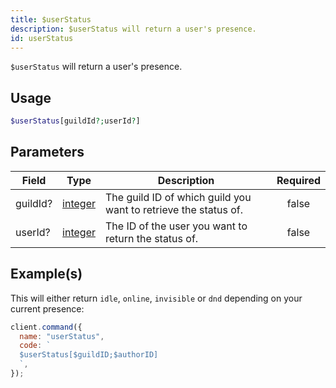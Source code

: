 ```yaml
---
title: $userStatus
description: $userStatus will return a user's presence.
id: userStatus
---
```


`$userStatus` will return a user's presence.

## Usage

```php
$userStatus[guildId?;userId?]
```

## Parameters

| Field    | Type                                                                                                | Description                                                     | Required |
| -------- | --------------------------------------------------------------------------------------------------- | --------------------------------------------------------------- | :------: |
| guildId? | [integer](https://developer.mozilla.org/en-US/docs/Web/JavaScript/Reference/Global_Objects/Integer) | The guild ID of which guild you want to retrieve the status of. |  false   |
| userId?  | [integer](https://developer.mozilla.org/en-US/docs/Web/JavaScript/Reference/Global_Objects/Integer) | The ID of the user you want to return the status of.            |  false   |

## Example(s)

This will either return `idle`, `online`, `invisible` or `dnd` depending on your current presence:

```javascript
client.command({
  name: "userStatus",
  code: `
  $userStatus[$guildID;$authorID]
  `,
});
```
